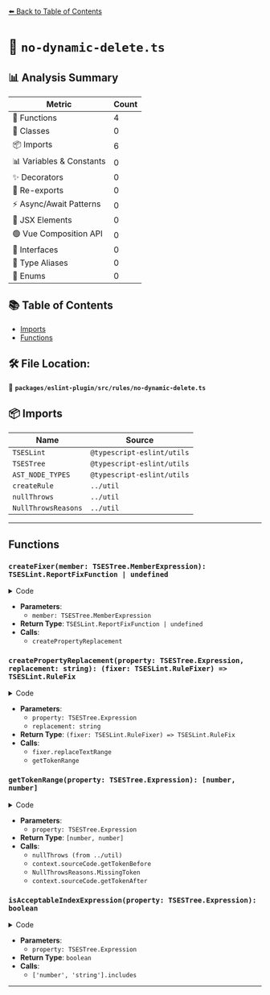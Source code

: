 [⬅️ Back to Table of Contents](../../../../index.md)

# 📄 `no-dynamic-delete.ts`

## 📊 Analysis Summary

| Metric | Count |
|--------|-------|
| 🔧 Functions | 4 |
| 🧱 Classes | 0 |
| 📦 Imports | 6 |
| 📊 Variables & Constants | 0 |
| ✨ Decorators | 0 |
| 🔄 Re-exports | 0 |
| ⚡ Async/Await Patterns | 0 |
| 💠 JSX Elements | 0 |
| 🟢 Vue Composition API | 0 |
| 📐 Interfaces | 0 |
| 📑 Type Aliases | 0 |
| 🎯 Enums | 0 |

## 📚 Table of Contents

- [Imports](#imports)
- [Functions](#functions)

## 🛠️ File Location:
📂 **`packages/eslint-plugin/src/rules/no-dynamic-delete.ts`**

## 📦 Imports

| Name | Source |
|------|--------|
| `TSESLint` | `@typescript-eslint/utils` |
| `TSESTree` | `@typescript-eslint/utils` |
| `AST_NODE_TYPES` | `@typescript-eslint/utils` |
| `createRule` | `../util` |
| `nullThrows` | `../util` |
| `NullThrowsReasons` | `../util` |


---

## Functions

### `createFixer(member: TSESTree.MemberExpression): TSESLint.ReportFixFunction | undefined`

<details><summary>Code</summary>

```ts
function createFixer(
      member: TSESTree.MemberExpression,
    ): TSESLint.ReportFixFunction | undefined {
      if (
        member.property.type === AST_NODE_TYPES.Literal &&
        typeof member.property.value === 'string'
      ) {
        return createPropertyReplacement(
          member.property,
          `.${member.property.value}`,
        );
      }

      return undefined;
    }
```
</details>

- **Parameters**:
  - `member: TSESTree.MemberExpression`
- **Return Type**: `TSESLint.ReportFixFunction | undefined`
- **Calls**:
  - `createPropertyReplacement`
### `createPropertyReplacement(property: TSESTree.Expression, replacement: string): (fixer: TSESLint.RuleFixer) => TSESLint.RuleFix`

<details><summary>Code</summary>

```ts
function createPropertyReplacement(
      property: TSESTree.Expression,
      replacement: string,
    ) {
      return (fixer: TSESLint.RuleFixer): TSESLint.RuleFix =>
        fixer.replaceTextRange(getTokenRange(property), replacement);
    }
```
</details>

- **Parameters**:
  - `property: TSESTree.Expression`
  - `replacement: string`
- **Return Type**: `(fixer: TSESLint.RuleFixer) => TSESLint.RuleFix`
- **Calls**:
  - `fixer.replaceTextRange`
  - `getTokenRange`
### `getTokenRange(property: TSESTree.Expression): [number, number]`

<details><summary>Code</summary>

```ts
function getTokenRange(property: TSESTree.Expression): [number, number] {
      return [
        nullThrows(
          context.sourceCode.getTokenBefore(property),
          NullThrowsReasons.MissingToken('token before', 'property'),
        ).range[0],
        nullThrows(
          context.sourceCode.getTokenAfter(property),
          NullThrowsReasons.MissingToken('token after', 'property'),
        ).range[1],
      ];
    }
```
</details>

- **Parameters**:
  - `property: TSESTree.Expression`
- **Return Type**: `[number, number]`
- **Calls**:
  - `nullThrows (from ../util)`
  - `context.sourceCode.getTokenBefore`
  - `NullThrowsReasons.MissingToken`
  - `context.sourceCode.getTokenAfter`
### `isAcceptableIndexExpression(property: TSESTree.Expression): boolean`

<details><summary>Code</summary>

```ts
function isAcceptableIndexExpression(property: TSESTree.Expression): boolean {
  return (
    (property.type === AST_NODE_TYPES.Literal &&
      ['number', 'string'].includes(typeof property.value)) ||
    (property.type === AST_NODE_TYPES.UnaryExpression &&
      property.operator === '-' &&
      property.argument.type === AST_NODE_TYPES.Literal &&
      typeof property.argument.value === 'number')
  );
}
```
</details>

- **Parameters**:
  - `property: TSESTree.Expression`
- **Return Type**: `boolean`
- **Calls**:
  - `['number', 'string'].includes`

---